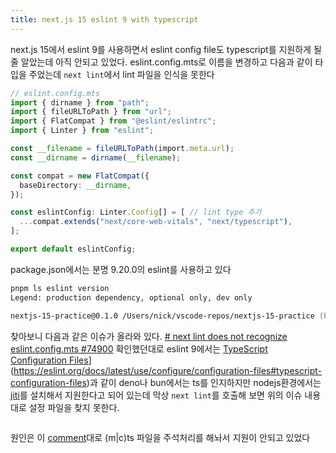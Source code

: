 ```yaml
---
title: next.js 15 eslint 9 with typescript
---
```

next.js 15에서 eslint 9를 사용하면서 eslint config file도 typescript를 지원하게 될 줄 알았는데 아직 안되고 있었다. eslint.config.mts로 이름을 변경하고 다음과 같이 타입을 주었는데 `next lint`에서 lint 파일을 인식을 못한다

```ts
// eslint.config.mts
import { dirname } from "path";
import { fileURLToPath } from "url";
import { FlatCompat } from "@eslint/eslintrc";
import { Linter } from "eslint";

const __filename = fileURLToPath(import.meta.url);
const __dirname = dirname(__filename);

const compat = new FlatCompat({
  baseDirectory: __dirname,
});

const eslintConfig: Linter.Config[] = [ // lint type 추가
  ...compat.extends("next/core-web-vitals", "next/typescript"),
];

export default eslintConfig;
```

package.json에서는 분명 9.20.0의 eslint를 사용하고 있다
```zsh
pnpm ls eslint version
Legend: production dependency, optional only, dev only

nextjs-15-practice@0.1.0 /Users/nick/vscode-repos/nextjs-15-practice (PRIVATE)
```

찾아보니 다음과 같은 이슈가 올라와 있다. [# next lint does not recognize eslint.config.mts #74900](https://github.com/vercel/next.js/issues/74900)
확인했던대로 eslint 9에서는 [TypeScript Configuration Files](https://eslint.org/docs/latest/use/configure/configuration-files#typescript-configuration-files)](https://eslint.org/docs/latest/use/configure/configuration-files#typescript-configuration-files)과 같이 deno나 bun에서는 ts를 인지하지만 nodejs환경에서는 [jiti](https://github.com/unjs/jiti)를 설치해서 지원한다고 되어 있는데 막상 `next lint`를 호출해 보면 위의 이슈 내용대로 설정 파일을 찾지 못한다.

```zsh
```


원인은 이 [comment](https://github.com/vercel/next.js/issues/74900#issuecomment-2604725409)대로 (m|c)ts 파일을 주석처리를 해놔서 지원이 안되고 있었다